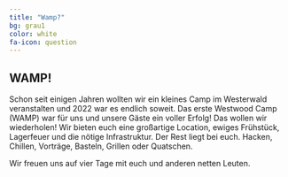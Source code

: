 ```yaml
---
title: "Wamp?"
bg: grau1
color: white
fa-icon: question
---
```


## WAMP!
Schon seit einigen Jahren wollten wir ein kleines Camp im Westerwald veranstalten und 2022 war es endlich soweit. Das erste Westwood Camp (WAMP) war für uns und unsere Gäste ein voller Erfolg! Das wollen wir wiederholen! Wir bieten euch eine großartige Location, ewiges Frühstück, Lagerfeuer und die nötige Infrastruktur. Der Rest liegt bei euch. Hacken, Chillen, Vorträge, Basteln, Grillen oder Quatschen.

Wir freuen uns auf vier Tage mit euch und anderen netten Leuten.
